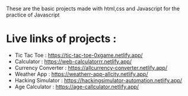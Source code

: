 These are the basic projects made with html,css and Javascript for the practice of Javascript
# Live links of projects :
- Tic Tac Toe : https://tic-tac-toe-0xgame.netlify.app/
- Calculator : https://web-calculatorrr.netlify.app/
- Currency Converter : https://allcurrency-converter.netlify.app/
- Weather App : https://weatherr-app-allcity.netlify.app/
- Hacking Simulator : https://hackingsimulator-automation.netlify.app/
- Age Calculator : https://age-callculator.netlify.app/
